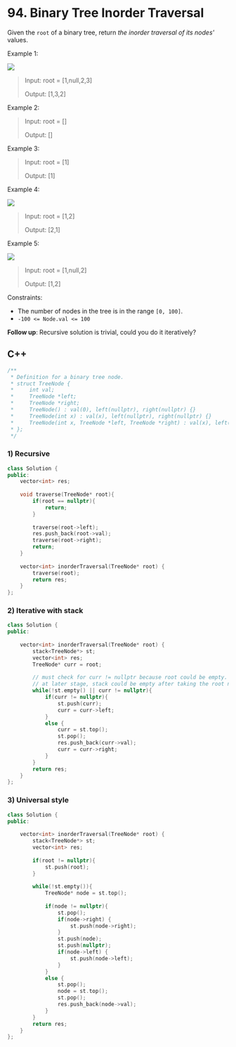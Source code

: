 # 94. Binary Tree Inorder Traversal

Given the `root` of a binary tree, return *the inorder traversal of its nodes'* values.
  
Example 1:

![](https://assets.leetcode.com/uploads/2020/09/15/inorder_1.jpg)

> Input: root = [1,null,2,3]
> 
> Output: [1,3,2]

Example 2:

> Input: root = []
> 
> Output: []

Example 3:

> Input: root = [1]
> 
> Output: [1]

Example 4:

![](https://assets.leetcode.com/uploads/2020/09/15/inorder_5.jpg)

> Input: root = [1,2]
> 
> Output: [2,1]

Example 5:

![](https://assets.leetcode.com/uploads/2020/09/15/inorder_4.jpg)

> Input: root = [1,null,2]
> 
> Output: [1,2]

Constraints:

* The number of nodes in the tree is in the range `[0, 100]`.
* `-100 <= Node.val <= 100`

**Follow up**: Recursive solution is trivial, could you do it iteratively?

## C++

```C++
/**
 * Definition for a binary tree node.
 * struct TreeNode {
 *     int val;
 *     TreeNode *left;
 *     TreeNode *right;
 *     TreeNode() : val(0), left(nullptr), right(nullptr) {}
 *     TreeNode(int x) : val(x), left(nullptr), right(nullptr) {}
 *     TreeNode(int x, TreeNode *left, TreeNode *right) : val(x), left(left), right(right) {}
 * };
 */
```
 
### 1) Recursive
```C++
class Solution {
public:
    vector<int> res;
    
    void traverse(TreeNode* root){
        if(root == nullptr){
            return;
        }
        
        traverse(root->left);
        res.push_back(root->val);
        traverse(root->right);
        return;
    }
    
    vector<int> inorderTraversal(TreeNode* root) {
        traverse(root);
        return res;
    }
};
```

### 2) Iterative with stack
```C++
class Solution {
public:
   
    vector<int> inorderTraversal(TreeNode* root) {
        stack<TreeNode*> st;
        vector<int> res;
        TreeNode* curr = root;
        
        // must check for curr != nullptr because root could be empty. 
        // at later stage, stack could be empty after taking the root node out, but curr will not be nullptr, and now it will push the right subtree pointed by curr into the stack.
        while(!st.empty() || curr != nullptr){
            if(curr != nullptr){
                st.push(curr);
                curr = curr->left;
            }
            else {
                curr = st.top();
                st.pop();
                res.push_back(curr->val);
                curr = curr->right;
            }
        }
        return res;
    }
};
```

### 3) Universal style
```C++
class Solution {
public:
   
    vector<int> inorderTraversal(TreeNode* root) {
        stack<TreeNode*> st;
        vector<int> res;
        
        if(root != nullptr){
            st.push(root);
        }
        
        while(!st.empty()){
            TreeNode* node = st.top();
            
            if(node != nullptr){
                st.pop();
                if(node->right) {
                    st.push(node->right);
                }
                st.push(node);
                st.push(nullptr);
                if(node->left) {
                    st.push(node->left);
                }                
            }
            else {
                st.pop();
                node = st.top();
                st.pop();
                res.push_back(node->val);
            }
        }
        return res;
    }
};
```
